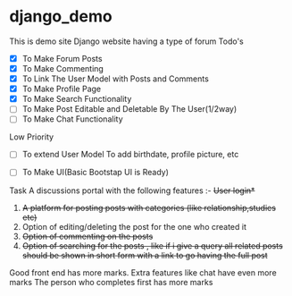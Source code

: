# django_demo
This is demo site Django website having a type of forum
Todo's
 - [x] To Make Forum Posts
 - [x] To Make Commenting
 - [x] To Link The User Model with Posts and Comments
 - [x] To Make Profile Page
 - [x] To Make Search Functionality
 - [ ] To Make Post Editable and Deletable By The User(1/2way)
 - [ ] To Make Chat Functionality

Low Priority
 - [ ] To extend User Model To add birthdate, profile picture, etc
 - [ ] To Make UI(Basic Bootstap UI is Ready)


Task
A discussions portal with the following features :-
~~User login*~~
1) ~~A platform for posting posts with categories (like relationship,studies etc)~~
2) Option of editing/deleting the post for the one who created it
3) ~~Option of commenting on the posts~~
4) ~~Option of searching for the posts , like if i give a query all related posts should be shown in short form with a link to go having the full post~~

Good front end has more marks.
Extra features like chat have even more marks 
The person who completes first has more marks
